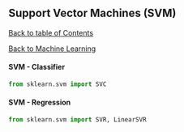 ## Support Vector Machines (SVM)
[Back to table of Contents](../README.md)

[Back to Machine Learning](ml.md)

#### SVM - Classifier

```python
from sklearn.svm import SVC
```

#### SVM - Regression

```python
from sklearn.svm import SVR, LinearSVR
```